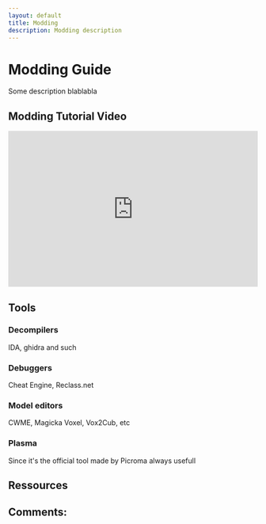 ```yaml
---
layout: default
title: Modding
description: Modding description
---
```

# Modding Guide

Some description blablabla

## Modding Tutorial Video

<iframe width="560" height="315" style="width:100%" src="https://www.youtube.com/embed/?list=PLxy45gNL5u2V0xkngsLrgZsMTu1mNNf7V" title="YouTube" frameborder="0" allow="accelerometer; autoplay; clipboard-write; encrypted-media; gyroscope; picture-in-picture" allowfullscreen></iframe>

## Tools

### Decompilers

IDA, ghidra and such

### Debuggers

Cheat Engine, Reclass.net

### Model editors

CWME, Magicka Voxel, Vox2Cub, etc

### Plasma

Since it's the official tool made by Picroma always usefull

## Ressources

## Comments:

<script src="https://utteranc.es/client.js"
        repo="Paroyer/Comment" 
        issue-term="pathname"
        theme="github-dark"
        label="Comment"
        crossorigin="anonymous"
        async>
</script>  

